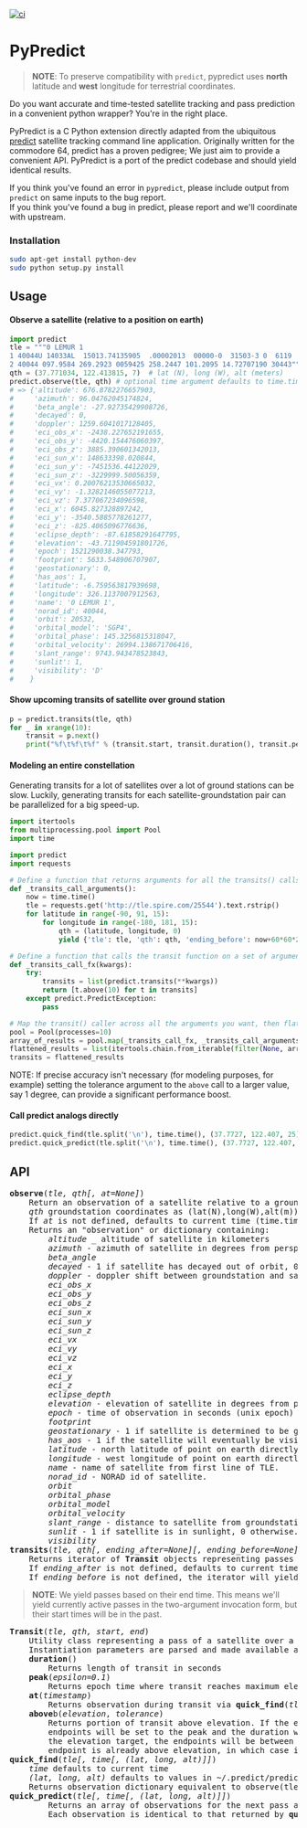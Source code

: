 [![ci](https://github.com/nsat/pypredict/actions/workflows/python-app.yml/badge.svg)](https://github.com/nsat/pypredict/actions/workflows/python-app.yml)

PyPredict
=======

><b>NOTE</b>: To preserve compatibility with `predict`, pypredict uses __north__ latitude and __west__ longitude for terrestrial coordinates.

Do you want accurate and time-tested satellite tracking and pass prediction in a convenient python wrapper?
You're in the right place.

PyPredict is a C Python extension directly adapted from the ubiquitous [predict](http://www.qsl.net/kd2bd/predict.html) satellite tracking command line application.
Originally written for the commodore 64, predict has a proven pedigree; We just aim to provide a convenient API.
PyPredict is a port of the predict codebase and should yield identical results.

If you think you've found an error in `pypredict`, please include output from `predict` on same inputs to the bug report.  
If you think you've found a bug in predict, please report and we'll coordinate with upstream.

### Installation

```bash
sudo apt-get install python-dev
sudo python setup.py install
```

## Usage

#### Observe a satellite (relative to a position on earth)

```python
import predict
tle = """0 LEMUR 1
1 40044U 14033AL  15013.74135905  .00002013  00000-0  31503-3 0  6119
2 40044 097.9584 269.2923 0059425 258.2447 101.2095 14.72707190 30443"""
qth = (37.771034, 122.413815, 7)  # lat (N), long (W), alt (meters)
predict.observe(tle, qth) # optional time argument defaults to time.time()
# => {'altitude': 676.8782276657903,
#     'azimuth': 96.04762045174824,
#     'beta_angle': -27.92735429908726,
#     'decayed': 0,
#     'doppler': 1259.6041017128405,
#     'eci_obs_x': -2438.227652191655,
#     'eci_obs_y': -4420.154476060397,
#     'eci_obs_z': 3885.390601342013,
#     'eci_sun_x': 148633398.020844,
#     'eci_sun_y': -7451536.44122029,
#     'eci_sun_z': -3229999.50056359,
#     'eci_vx': 0.20076213530665032,
#     'eci_vy': -1.3282146055077213,
#     'eci_vz': 7.377067234096598,
#     'eci_x': 6045.827328897242,
#     'eci_y': -3540.5885778261277,
#     'eci_z': -825.4065096776636,
#     'eclipse_depth': -87.61858291647795,
#     'elevation': -43.711904591801726,
#     'epoch': 1521290038.347793,
#     'footprint': 5633.548906707907,
#     'geostationary': 0,
#     'has_aos': 1,
#     'latitude': -6.759563817939698,
#     'longitude': 326.1137007912563,
#     'name': '0 LEMUR 1',
#     'norad_id': 40044,
#     'orbit': 20532,
#     'orbital_model': 'SGP4',
#     'orbital_phase': 145.3256815318047,
#     'orbital_velocity': 26994.138671706416,
#     'slant_range': 9743.943478523843,
#     'sunlit': 1,
#     'visibility': 'D'
#    }
```

#### Show upcoming transits of satellite over ground station

```python
p = predict.transits(tle, qth)
for _ in xrange(10):
	transit = p.next()
	print("%f\t%f\t%f" % (transit.start, transit.duration(), transit.peak()['elevation']))
```

#### Modeling an entire constellation

Generating transits for a lot of satellites over a lot of ground stations can be slow.
Luckily, generating transits for each satellite-groundstation pair can be parallelized for a big speed-up.

```python
import itertools
from multiprocessing.pool import Pool
import time

import predict
import requests

# Define a function that returns arguments for all the transits() calls you want to make
def _transits_call_arguments():
    now = time.time()
    tle = requests.get('http://tle.spire.com/25544').text.rstrip()
    for latitude in range(-90, 91, 15):
        for longitude in range(-180, 181, 15):
            qth = (latitude, longitude, 0)
            yield {'tle': tle, 'qth': qth, 'ending_before': now+60*60*24*7}

# Define a function that calls the transit function on a set of arguments and does per-transit processing
def _transits_call_fx(kwargs):
    try:
        transits = list(predict.transits(**kwargs))
        return [t.above(10) for t in transits]
    except predict.PredictException:
        pass

# Map the transit() caller across all the arguments you want, then flatten results into a single list
pool = Pool(processes=10)
array_of_results = pool.map(_transits_call_fx, _transits_call_arguments())
flattened_results = list(itertools.chain.from_iterable(filter(None, array_of_results)))
transits = flattened_results
```

NOTE: If precise accuracy isn't necessary (for modeling purposes, for example) setting the tolerance argument
      to the `above` call to a larger value, say 1 degree, can provide a significant performance boost.

#### Call predict analogs directly

```python
predict.quick_find(tle.split('\n'), time.time(), (37.7727, 122.407, 25))
predict.quick_predict(tle.split('\n'), time.time(), (37.7727, 122.407, 25))
```

## API
<pre>
<b>observe</b>(<i>tle, qth[, at=None]</i>)  
    Return an observation of a satellite relative to a groundstation.
    <i>qth</i> groundstation coordinates as (lat(N),long(W),alt(m))
    If <i>at</i> is not defined, defaults to current time (time.time())
    Returns an "observation" or dictionary containing:  
        <i>altitude</i> _ altitude of satellite in kilometers
        <i>azimuth</i> - azimuth of satellite in degrees from perspective of groundstation.
        <i>beta_angle</i>
        <i>decayed</i> - 1 if satellite has decayed out of orbit, 0 otherwise.
        <i>doppler</i> - doppler shift between groundstation and satellite.
        <i>eci_obs_x</i>
        <i>eci_obs_y</i>
        <i>eci_obs_z</i>
        <i>eci_sun_x</i>
        <i>eci_sun_y</i>
        <i>eci_sun_z</i>
        <i>eci_vx</i>
        <i>eci_vy</i>
        <i>eci_vz</i>
        <i>eci_x</i>
        <i>eci_y</i>
        <i>eci_z</i>
        <i>eclipse_depth</i>
        <i>elevation</i> - elevation of satellite in degrees from perspective of groundstation.
        <i>epoch</i> - time of observation in seconds (unix epoch)
        <i>footprint</i>
        <i>geostationary</i> - 1 if satellite is determined to be geostationary, 0 otherwise.
        <i>has_aos</i> - 1 if the satellite will eventually be visible from the groundstation
        <i>latitude</i> - north latitude of point on earth directly under satellite.
        <i>longitude</i> - west longitude of point on earth directly under satellite.
        <i>name</i> - name of satellite from first line of TLE.
        <i>norad_id</i> - NORAD id of satellite.
        <i>orbit</i>
        <i>orbital_phase</i>
        <i>orbital_model</i>
        <i>orbital_velocity</i>
        <i>slant_range</i> - distance to satellite from groundstation in meters.
        <i>sunlit</i> - 1 if satellite is in sunlight, 0 otherwise.
        <i>visibility</i>
<b>transits</b>(<i>tle, qth[, ending_after=None][, ending_before=None]</i>)  
    Returns iterator of <b>Transit</b> objects representing passes of tle over qth.  
    If <i>ending_after</i> is not defined, defaults to current time  
    If <i>ending_before</i> is not defined, the iterator will yield until calculation failure.
</pre>
><b>NOTE</b>: We yield passes based on their end time.  This means we'll yield currently active passes in the two-argument invocation form, but their start times will be in the past.

<pre>
<b>Transit</b>(<i>tle, qth, start, end</i>)  
    Utility class representing a pass of a satellite over a groundstation.
    Instantiation parameters are parsed and made available as fields.
    <b>duration</b>()  
        Returns length of transit in seconds
    <b>peak</b>(<i>epsilon=0.1</i>)  
        Returns epoch time where transit reaches maximum elevation (within ~<i>epsilon</i>)
    <b>at</b>(<i>timestamp</i>)  
        Returns observation during transit via <b>quick_find</b>(<i>tle, timestamp, qth</i>)
    <b>above</b>b(<i>elevation</i>, <i>tolerance</i>)
        Returns portion of transit above elevation. If the entire transit is below the target elevation, both
        endpoints will be set to the peak and the duration will be zero. If a portion of the transit is above
        the elevation target, the endpoints will be between elevation and elevation + tolerance (unless
        endpoint is already above elevation, in which case it will be unchanged)
<b>quick_find</b>(<i>tle[, time[, (lat, long, alt)]]</i>)  
    <i>time</i> defaults to current time   
    <i>(lat, long, alt)</i> defaults to values in ~/.predict/predict.qth  
    Returns observation dictionary equivalent to observe(tle, time, (lat, long, alt))
<b>quick_predict</b>(<i>tle[, time[, (lat, long, alt)]]</i>)  
        Returns an array of observations for the next pass as calculated by predict.
        Each observation is identical to that returned by <b>quick_find</b>.
</pre>
